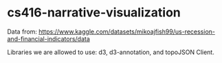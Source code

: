 # cs416-narrative-visualization

Data from: https://www.kaggle.com/datasets/mikoajfish99/us-recession-and-financial-indicators/data

Libraries we are allowed to use:  d3, d3-annotation, and topoJSON Client.